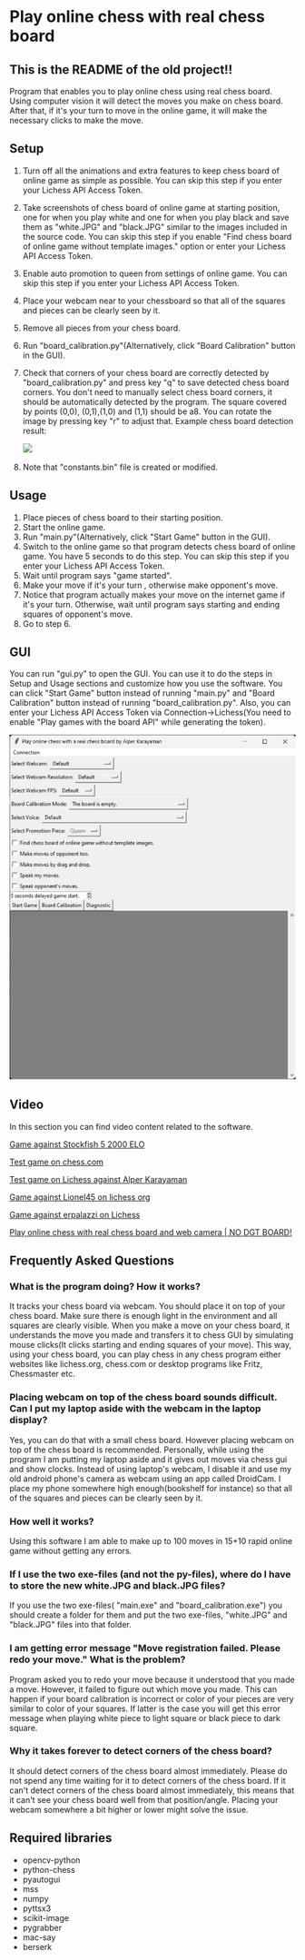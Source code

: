 # Play online chess with real chess board

## This is the README of the old project!!

Program that enables you to play online chess using real chess board.  Using computer vision it will detect the moves you make on chess board. After that, if it's your turn to move in the online game, it will make the necessary clicks to make the move.

## Setup

1. Turn off all the animations and extra features to keep chess board of online game as simple as possible. You can skip this step if you enter your Lichess API Access Token. 

2. Take screenshots of chess board of online game at starting position, one for when you play white and one for when you play black and save them as "white.JPG" and "black.JPG" similar to the images included in the source code. You can skip this step if you enable "Find chess board of online game without template images." option or enter your Lichess API Access Token.

3. Enable auto promotion to queen from settings of online game. You can skip this step if you enter your Lichess API Access Token.

4. Place your webcam near to your chessboard so that all of the squares and pieces can be clearly seen by it.

5. Remove all pieces from your chess board.

6. Run "board_calibration.py"(Alternatively, click "Board Calibration" button in the GUI).

7. Check that corners of your chess board are correctly detected by "board_calibration.py" and press key "q" to save detected chess board corners. You don't need to manually select chess board corners, it should be automatically detected by the program. The square covered by points (0,0), (0,1),(1,0) and (1,1) should be a8. You can rotate the image by pressing key "r" to adjust that. Example chess board detection result:

   ![](https://github.com/karayaman/Play-online-chess-with-real-chess-board/blob/main/chessboard_detection_result.jpg?raw=true)

8. Note that "constants.bin" file is created or modified.

## Usage

1. Place pieces of chess board to their starting position.
2. Start the online game.
3. Run "main.py"(Alternatively, click "Start Game" button in the GUI).
4. Switch to the online game so that program detects chess board of online game. You have 5 seconds to do this step. You can skip this step if you enter your Lichess API Access Token.
5.  Wait until program says "game started".
6. Make your move if it's your turn , otherwise make opponent's move.
8. Notice that program actually makes your move on the internet game if it's your turn. Otherwise, wait until program says starting and ending squares of opponent's move. 
9. Go to step 6.

## GUI

You can run "gui.py" to open the GUI. You can use it to do the steps in Setup and Usage sections and customize how you use the software. You can click "Start Game" button instead of running "main.py" and "Board Calibration" button instead of running "board_calibration.py". Also, you can enter your Lichess API Access Token via Connection&#8594;Lichess(You need to enable "Play games with the board API" while generating the token).

![](https://github.com/karayaman/Play-online-chess-with-real-chess-board/blob/main/gui.JPG?raw=true)

## Video

In this section you can find video content related to the software.

[Game against Stockfish 5 2000 ELO](https://youtu.be/6KV4kHBKh3w)

[Test game on chess.com](https://youtu.be/Z3-hE0JbJf0)

[Test game on Lichess against Alper Karayaman](https://youtu.be/rz-2QRwYVNY)

[Game against Lionel45 on lichess org](https://youtu.be/YC5-6DXq_CI)

[Game against erpalazzi on Lichess](https://youtu.be/XXKsIOWz9QQ)

[Play online chess with real chess board and web camera | NO DGT BOARD!](https://www.youtube.com/watch?v=LX-4czb3xi0&lc=Ugxo6cXY0cR2TArDpuZ4AaABAg)

## Frequently Asked Questions

### What is the program doing? How it works? 

It tracks your chess board via webcam. You should place it on top of your chess board. Make sure there
is enough light in the environment and all squares are clearly visible. When you make a move on your chess board, it understands the move you made and transfers it to chess GUI by simulating mouse clicks(It clicks starting and ending squares of your move). This way, using your chess board, you can play chess in any chess program either websites like lichess.org, chess.com or desktop programs like Fritz, Chessmaster etc.

### Placing webcam on top of the chess board sounds difficult. Can I put my laptop aside with the webcam in the laptop display?

Yes, you can do that with a small chess board. However placing webcam on top of the chess board is recommended. Personally, while using the program I am putting my laptop aside and it gives out moves via chess gui and show clocks. Instead of using laptop's webcam, I disable it
and use my old android phone's camera as webcam using an app called DroidCam. I place my phone
somewhere high enough(bookshelf for instance) so that all of the squares and pieces can be clearly seen by it.

### How well it works?

Using this software I am able to make up to 100 moves in 15+10 rapid online game without getting any errors.

### If I use the two exe-files (and not the py-files), where do I have to store the new white.JPG and black.JPG files?

If you use the two exe-files( "main.exe" and "board_calibration.exe") you should create a folder for them and put the two exe-files, "white.JPG" and "black.JPG" files into that folder.

### I am getting error message "Move registration failed. Please redo your move." What is the problem?

Program asked you to redo your move because it understood that you made a move. However, it failed to figure out which move you made. This can happen if your board calibration is incorrect or color of your pieces are very similar to color of your squares. If latter is the case you will get this error message when playing white piece to light square or black piece to dark square. 

### Why it takes forever to detect corners of the chess board?

It should detect corners of the chess board almost immediately. Please do not spend any time waiting for it to detect corners of the chess board. If it can't detect corners of the chess board almost immediately, this means that it can't see your chess board well from that position/angle. Placing your webcam somewhere a bit higher or lower might solve the issue.

## Required libraries

- opencv-python
- python-chess
- pyautogui
- mss
- numpy
- pyttsx3
- scikit-image
- pygrabber
- mac-say
- berserk
